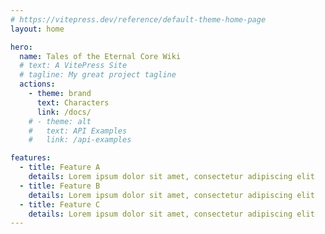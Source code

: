 ```yaml
---
# https://vitepress.dev/reference/default-theme-home-page
layout: home

hero:
  name: Tales of the Eternal Core Wiki
  # text: A VitePress Site
  # tagline: My great project tagline
  actions:
    - theme: brand
      text: Characters
      link: /docs/
    # - theme: alt
    #   text: API Examples
    #   link: /api-examples

features:
  - title: Feature A
    details: Lorem ipsum dolor sit amet, consectetur adipiscing elit
  - title: Feature B
    details: Lorem ipsum dolor sit amet, consectetur adipiscing elit
  - title: Feature C
    details: Lorem ipsum dolor sit amet, consectetur adipiscing elit
---
```


